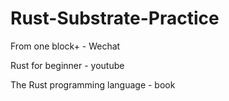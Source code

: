# Rust-Substrate-Practice
From one block+ - Wechat
 
Rust for beginner - youtube

The Rust programming language - book
